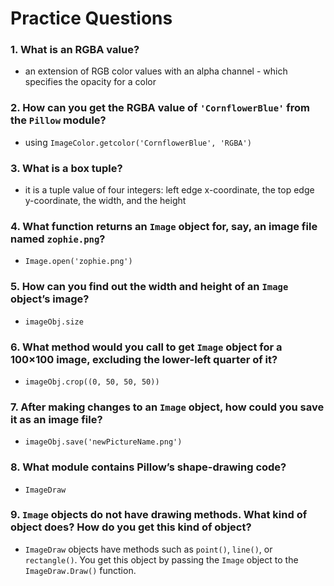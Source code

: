 # Practice Questions

### 1. What is an RGBA value?

- an extension of RGB color values with an alpha channel - which specifies the opacity for a color

### 2. How can you get the RGBA value of `'CornflowerBlue'` from the `Pillow` module?

- using `ImageColor.getcolor('CornflowerBlue', 'RGBA')`

### 3. What is a box tuple?

- it is a tuple value of four integers: left edge x-coordinate, the top edge y-coordinate, the width, and the height

### 4. What function returns an `Image` object for, say, an image file named `zophie.png`?

- `Image.open('zophie.png')`

### 5. How can you find out the width and height of an `Image` object’s image?

- `imageObj.size`

### 6. What method would you call to get `Image` object for a 100×100 image, excluding the lower-left quarter of it?

- `imageObj.crop((0, 50, 50, 50))`

### 7. After making changes to an `Image` object, how could you save it as an image file?

- `imageObj.save('newPictureName.png')`

### 8. What module contains Pillow’s shape-drawing code?

- `ImageDraw`

### 9. `Image` objects do not have drawing methods. What kind of object does? How do you get this kind of object?

- `ImageDraw` objects have methods such as `point()`, `line()`, or `rectangle()`. You get this object by passing the `Image` object to the `ImageDraw.Draw()` function.
